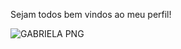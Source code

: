 Sejam todos bem vindos ao meu perfil! 







  
![GABRIELA PNG](https://user-images.githubusercontent.com/89526250/147603951-2f1a5719-0df9-4579-b945-419d44b0eedb.png)

  

  


